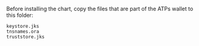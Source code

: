 Before installing the chart, copy the files that are part of the ATPs wallet to this folder:

```
keystore.jks
tnsnames.ora
truststore.jks
```